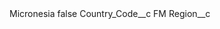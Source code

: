 <?xml version="1.0" encoding="UTF-8"?>
<CustomMetadata xmlns="http://soap.sforce.com/2006/04/metadata" xmlns:xsi="http://www.w3.org/2001/XMLSchema-instance" xmlns:xsd="http://www.w3.org/2001/XMLSchema">
    <label>Micronesia</label>
    <protected>false</protected>
    <values>
        <field>Country_Code__c</field>
        <value xsi:type="xsd:string">FM</value>
    </values>
    <values>
        <field>Region__c</field>
        <value xsi:nil="true"/>
    </values>
</CustomMetadata>
